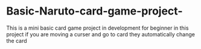# Basic-Naruto-card-game-project-
This is a mini basic  card game project in development for beginner in this project if you are moving a curser and go to card they automatically change the card
